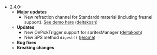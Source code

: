 - 2.4.0:
  - **Major updates**
    - New refraction channel for Standardd material (including fresnel support). [See demo here](http://www.babylonjs.com/Demos/refraction/) ([deltakosh](https://github.com/deltakosh))
  - **Updates**
    - New OnPickTrigger support for spritesManager ([deltakosh](https://github.com/deltakosh))
    - New SPS method `digest()` ([jerome](https://github.com/jbousquie))
  - **Bug fixes**
  - **Breaking changes**
